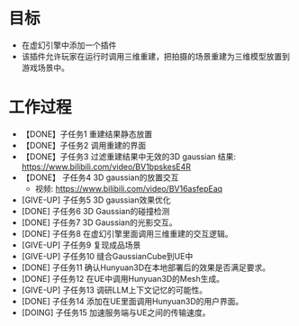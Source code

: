 
# 目标
- 在虚幻引擎中添加一个插件
- 该插件允许玩家在运行时调用三维重建，把拍摄的场景重建为三维模型放置到游戏场景中。

# 工作过程
- 【DONE】子任务1 重建结果静态放置
- 【DONE】子任务2 调用重建的界面
- 【DONE】子任务3 过滤重建结果中无效的3D gaussian
	结果: https://www.bilibili.com/video/BV1bpskesE4R
- 【DONE】 子任务4 3D gaussian的放置交互
	- 视频: https://www.bilibili.com/video/BV16asfepEaq
- [GIVE-UP] 子任务5 3D gaussian效果优化
- [DONE] 子任务6 3D Gaussian的碰撞检测
- [DONE] 子任务7 3D Gaussian的光影交互。
- [DONE] 子任务8 在虚幻引擎里面调用三维重建的交互逻辑。
- [GIVE-UP] 子任务9 复现成品场景
- [GIVE-UP] 子任务10 缝合GaussianCube到UE中
- [DONE] 子任务11 确认Hunyuan3D在本地部署后的效果是否满足要求。
- [DONE] 子任务12 在UE中调用Hunyuan3D的Mesh生成。
- [GIVE-UP] 子任务13 调研LLM上下文记忆的可能性。
- [DONE] 子任务14 添加在UE里面调用Hunyuan3D的用户界面。
- [DOING] 子任务15 加速服务端与UE之间的传输速度。